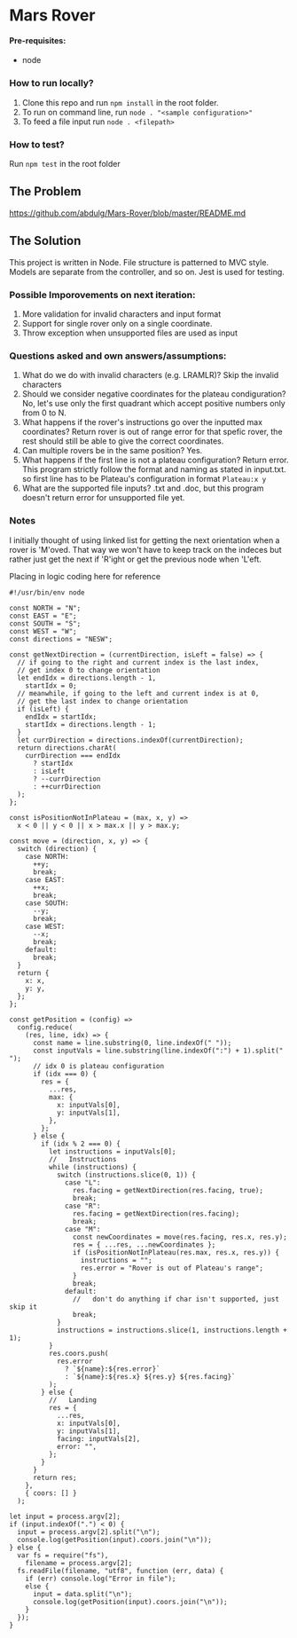 # Mars Rover

#### Pre-requisites:

- node

### How to run locally?

1. Clone this repo and run `npm install` in the root folder.
2. To run on command line, run `node . "<sample configuration>"`
3. To feed a file input run `node . <filepath>`

### How to test?

Run `npm test` in the root folder

## The Problem

https://github.com/abdulg/Mars-Rover/blob/master/README.md

## The Solution

This project is written in Node. File structure is patterned to MVC style. Models are separate from the controller, and so on. Jest is used for testing.

### Possible Imporovements on next iteration:

1. More validation for invalid characters and input format
2. Support for single rover only on a single coordinate.
3. Throw exception when unsupported files are used as input

### Questions asked and own answers/assumptions:

1. What do we do with invalid characters (e.g. LRAMLR)?
   Skip the invalid characters
2. Should we consider negative coordinates for the plateau condiguration?
   No, let's use only the first quadrant which accept positive numbers only from 0 to N.
3. What happens if the rover's instructions go over the inputted max coordinates?
   Return rover is out of range error for that spefic rover, the rest should still be able to give the correct coordinates.
4. Can multiple rovers be in the same position?
   Yes.
5. What happens if the first line is not a plateau configuration?
   Return error. This program strictly follow the format and naming as stated in input.txt. so first line has to be Plateau's configuration in format `Plateau:x y`
6. What are the supported file inputs?
   .txt and .doc, but this program doesn't return error for unsupported file yet.

### Notes

I initially thought of using linked list for getting the next orientation when a rover is 'M'oved. That way we won't have to keep track on the indeces but rather just get the next if 'R'ight or get the previous node when 'L'eft.

Placing in logic coding here for reference

```
#!/usr/bin/env node

const NORTH = "N";
const EAST = "E";
const SOUTH = "S";
const WEST = "W";
const directions = "NESW";

const getNextDirection = (currentDirection, isLeft = false) => {
  // if going to the right and current index is the last index,
  // get index 0 to change orientation
  let endIdx = directions.length - 1,
    startIdx = 0;
  // meanwhile, if going to the left and current index is at 0,
  // get the last index to change orientation
  if (isLeft) {
    endIdx = startIdx;
    startIdx = directions.length - 1;
  }
  let currDirection = directions.indexOf(currentDirection);
  return directions.charAt(
    currDirection === endIdx
      ? startIdx
      : isLeft
      ? --currDirection
      : ++currDirection
  );
};

const isPositionNotInPlateau = (max, x, y) =>
  x < 0 || y < 0 || x > max.x || y > max.y;

const move = (direction, x, y) => {
  switch (direction) {
    case NORTH:
      ++y;
      break;
    case EAST:
      ++x;
      break;
    case SOUTH:
      --y;
      break;
    case WEST:
      --x;
      break;
    default:
      break;
  }
  return {
    x: x,
    y: y,
  };
};

const getPosition = (config) =>
  config.reduce(
    (res, line, idx) => {
      const name = line.substring(0, line.indexOf(" "));
      const inputVals = line.substring(line.indexOf(":") + 1).split(" ");
      // idx 0 is plateau configuration
      if (idx === 0) {
        res = {
          ...res,
          max: {
            x: inputVals[0],
            y: inputVals[1],
          },
        };
      } else {
        if (idx % 2 === 0) {
          let instructions = inputVals[0];
          //   Instructions
          while (instructions) {
            switch (instructions.slice(0, 1)) {
              case "L":
                res.facing = getNextDirection(res.facing, true);
                break;
              case "R":
                res.facing = getNextDirection(res.facing);
                break;
              case "M":
                const newCoordinates = move(res.facing, res.x, res.y);
                res = { ...res, ...newCoordinates };
                if (isPositionNotInPlateau(res.max, res.x, res.y)) {
                  instructions = "";
                  res.error = "Rover is out of Plateau's range";
                }
                break;
              default:
                //   don't do anything if char isn't supported, just skip it
                break;
            }
            instructions = instructions.slice(1, instructions.length + 1);
          }
          res.coors.push(
            res.error
              ? `${name}:${res.error}`
              : `${name}:${res.x} ${res.y} ${res.facing}`
          );
        } else {
          //   Landing
          res = {
            ...res,
            x: inputVals[0],
            y: inputVals[1],
            facing: inputVals[2],
            error: "",
          };
        }
      }
      return res;
    },
    { coors: [] }
  );

let input = process.argv[2];
if (input.indexOf(".") < 0) {
  input = process.argv[2].split("\n");
  console.log(getPosition(input).coors.join("\n"));
} else {
  var fs = require("fs"),
    filename = process.argv[2];
  fs.readFile(filename, "utf8", function (err, data) {
    if (err) console.log("Error in file");
    else {
      input = data.split("\n");
      console.log(getPosition(input).coors.join("\n"));
    }
  });
}
```
